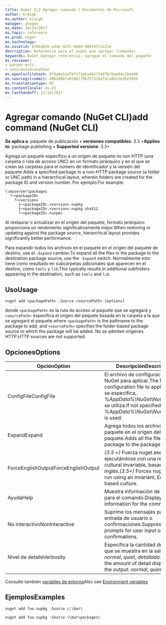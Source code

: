 ```yaml
---
title: NuGet CLI Agregar comando | Documentos de Microsoft
author: kraigb
ms.author: kraigb
manager: ghogen
ms.date: 10/24/2017
ms.topic: reference
ms.prod: nuget
ms.technology: 
ms.assetid: 4f68a016-ad4e-41fc-b869-88910fc5121e
description: Referencia para el nuget.exe agregar (comando)
keywords: NuGet Agregar referencia, agregue el comando del paquete
ms.reviewer:
- karann-msft
- unniravindranathan
ms.openlocfilehash: bf9a6e51dfbf1716ba40273487b76ae04c18e948
ms.sourcegitcommit: d0ba99bfe019b779b75731bafdca8a37e35ef0d9
ms.translationtype: MT
ms.contentlocale: es-ES
ms.lasthandoff: 12/14/2017
---
```

# <a name="add-command-nuget-cli"></a><span data-ttu-id="003c9-104">Agregar comando (NuGet CLI)</span><span class="sxs-lookup"><span data-stu-id="003c9-104">add command (NuGet CLI)</span></span>

<span data-ttu-id="003c9-105">**Se aplica a**: paquete de publicación &bullet; **versiones compatibles**: 3.3 +</span><span class="sxs-lookup"><span data-stu-id="003c9-105">**Applies to**: package publishing &bullet; **Supported versions**: 3.3+</span></span>

<span data-ttu-id="003c9-106">Agrega un paquete específico a un origen de paquete no son HTTP (una carpeta o ruta de acceso UNC) en un formato jerárquico y en el que se crean las carpetas para el número de identificador y la versión del paquete.</span><span class="sxs-lookup"><span data-stu-id="003c9-106">Adds a specified package to a non-HTTP package source (a folder or UNC path) in a hierarchical layout, wherein folders are created for the package ID and version number.</span></span> <span data-ttu-id="003c9-107">Por ejemplo:</span><span class="sxs-lookup"><span data-stu-id="003c9-107">For example:</span></span>

    \\myserver\packages
      └─<packageID>
        └─<version>
          ├─<packageID>.<version>.nupkg
          ├─<packageID>.<version>.nupkg.sha512
          └─<packageID>.nuspec

<span data-ttu-id="003c9-108">Al restaurar o actualizar en el origen del paquete, formato jerárquico proporciona un rendimiento significativamente mejor.</span><span class="sxs-lookup"><span data-stu-id="003c9-108">When restoring or updating against the package source, hierarchical layout provides significantly better performance.</span></span>

<span data-ttu-id="003c9-109">Para expandir todos los archivos en el paquete en el origen del paquete de destino, use el `-Expand` cambiar.</span><span class="sxs-lookup"><span data-stu-id="003c9-109">To expand all the files in the package to the destination package source, use the `-Expand` switch.</span></span> <span data-ttu-id="003c9-110">Normalmente esto tiene como resultado en subcarpetas adicionales que aparecen en el destino, como `tools` y `lib`.</span><span class="sxs-lookup"><span data-stu-id="003c9-110">This typically results in additional subfolders appearing in the destination, such as `tools` and `lib`.</span></span>

## <a name="usage"></a><span data-ttu-id="003c9-111">Uso</span><span class="sxs-lookup"><span data-stu-id="003c9-111">Usage</span></span>

```
nuget add <packagePath> -Source <sourcePath> [options]
```

<span data-ttu-id="003c9-112">donde `<packagePath>` es la ruta de acceso al paquete que se agregará y `<sourcePath>` especifica el origen del paquete basada en la carpeta a la que se agregará el paquete.</span><span class="sxs-lookup"><span data-stu-id="003c9-112">where `<packagePath>` is the pathname to the package to add, and `<sourcePath>` specifies the folder-based package source to which the package will be added.</span></span> <span data-ttu-id="003c9-113">No se admiten orígenes HTTP.</span><span class="sxs-lookup"><span data-stu-id="003c9-113">HTTP sources are not supported.</span></span>

## <a name="options"></a><span data-ttu-id="003c9-114">Opciones</span><span class="sxs-lookup"><span data-stu-id="003c9-114">Options</span></span>

| <span data-ttu-id="003c9-115">Opción</span><span class="sxs-lookup"><span data-stu-id="003c9-115">Option</span></span> | <span data-ttu-id="003c9-116">Descripción</span><span class="sxs-lookup"><span data-stu-id="003c9-116">Description</span></span> |
| --- | --- |
| <span data-ttu-id="003c9-117">ConfigFile</span><span class="sxs-lookup"><span data-stu-id="003c9-117">ConfigFile</span></span> | <span data-ttu-id="003c9-118">El archivo de configuración de NuGet para aplicar.</span><span class="sxs-lookup"><span data-stu-id="003c9-118">The NuGet configuration file to apply.</span></span> <span data-ttu-id="003c9-119">Si no se especifica, *%AppData%\NuGet\NuGet.Config* se utiliza.</span><span class="sxs-lookup"><span data-stu-id="003c9-119">If not specified, *%AppData%\NuGet\NuGet.Config* is used.</span></span>| 
| <span data-ttu-id="003c9-120">Expand</span><span class="sxs-lookup"><span data-stu-id="003c9-120">Expand</span></span> | <span data-ttu-id="003c9-121">Agrega todos los archivos en el paquete en el origen del paquete.</span><span class="sxs-lookup"><span data-stu-id="003c9-121">Adds all the files in the package to the package source.</span></span> |
| <span data-ttu-id="003c9-122">ForceEnglishOutput</span><span class="sxs-lookup"><span data-stu-id="003c9-122">ForceEnglishOutput</span></span> | <span data-ttu-id="003c9-123">*(3.5 +)*  Fuerza nuget.exe ejecutándose con una referencia cultural invariable, basados en el inglés.</span><span class="sxs-lookup"><span data-stu-id="003c9-123">*(3.5+)* Forces nuget.exe to run using an invariant, English-based culture.</span></span> |
| <span data-ttu-id="003c9-124">Ayuda</span><span class="sxs-lookup"><span data-stu-id="003c9-124">Help</span></span> | <span data-ttu-id="003c9-125">Muestra información de ayuda para el comando.</span><span class="sxs-lookup"><span data-stu-id="003c9-125">Displays help information for the command.</span></span> |
| <span data-ttu-id="003c9-126">No interactivo</span><span class="sxs-lookup"><span data-stu-id="003c9-126">NonInteractive</span></span> | <span data-ttu-id="003c9-127">Suprime los mensajes para la entrada de usuario o confirmaciones.</span><span class="sxs-lookup"><span data-stu-id="003c9-127">Suppresses prompts for user input or confirmations.</span></span> |
| <span data-ttu-id="003c9-128">Nivel de detalle</span><span class="sxs-lookup"><span data-stu-id="003c9-128">Verbosity</span></span> | <span data-ttu-id="003c9-129">Especifica la cantidad de detalle que se muestra en la salida: *normal*, *quiet*, *detallada*.</span><span class="sxs-lookup"><span data-stu-id="003c9-129">Specifies the amount of detail displayed in the output: *normal*, *quiet*, *detailed*.</span></span> |

<span data-ttu-id="003c9-130">Consulte también [variables de entorno](cli-ref-environment-variables.md)</span><span class="sxs-lookup"><span data-stu-id="003c9-130">Also see [Environment variables](cli-ref-environment-variables.md)</span></span>

## <a name="examples"></a><span data-ttu-id="003c9-131">Ejemplos</span><span class="sxs-lookup"><span data-stu-id="003c9-131">Examples</span></span>

```
nuget add foo.nupkg -Source c:\bar\

nuget add foo.nupkg -Source \\bar\packages\
```
